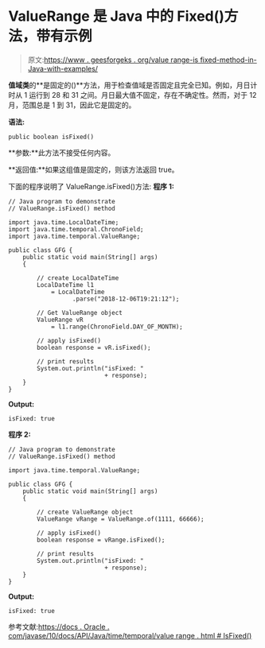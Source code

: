 # ValueRange 是 Java 中的 Fixed()方法，带有示例

> 原文:[https://www . geesforgeks . org/value range-is fixed-method-in-Java-with-examples/](https://www.geeksforgeeks.org/valuerange-isfixed-method-in-java-with-examples/)

**值域类**的**是固定的()**方法，用于检查值域是否固定且完全已知。例如，月日计时从 1 运行到 28 和 31 之间。月日最大值不固定，存在不确定性。然而，对于 12 月，范围总是 1 到 31，因此它是固定的。

**语法:**

```
public boolean isFixed()

```

**参数:**此方法不接受任何内容。

**返回值:**如果这组值是固定的，则该方法返回 true。

下面的程序说明了 ValueRange.isFixed()方法:
**程序 1:**

```
// Java program to demonstrate
// ValueRange.isFixed() method

import java.time.LocalDateTime;
import java.time.temporal.ChronoField;
import java.time.temporal.ValueRange;

public class GFG {
    public static void main(String[] args)
    {

        // create LocalDateTime
        LocalDateTime l1
            = LocalDateTime
                  .parse("2018-12-06T19:21:12");

        // Get ValueRange object
        ValueRange vR
            = l1.range(ChronoField.DAY_OF_MONTH);

        // apply isFixed()
        boolean response = vR.isFixed();

        // print results
        System.out.println("isFixed: "
                           + response);
    }
}
```

**Output:**

```
isFixed: true

```

**程序 2:**

```
// Java program to demonstrate
// ValueRange.isFixed() method

import java.time.temporal.ValueRange;

public class GFG {
    public static void main(String[] args)
    {

        // create ValueRange object
        ValueRange vRange = ValueRange.of(1111, 66666);

        // apply isFixed()
        boolean response = vRange.isFixed();

        // print results
        System.out.println("isFixed: "
                           + response);
    }
}
```

**Output:**

```
isFixed: true

```

参考文献:[https://docs . Oracle . com/javase/10/docs/API/Java/time/temporal/value range . html # IsFixed()](https://docs.oracle.com/javase/10/docs/api/java/time/temporal/ValueRange.html#isFixed())